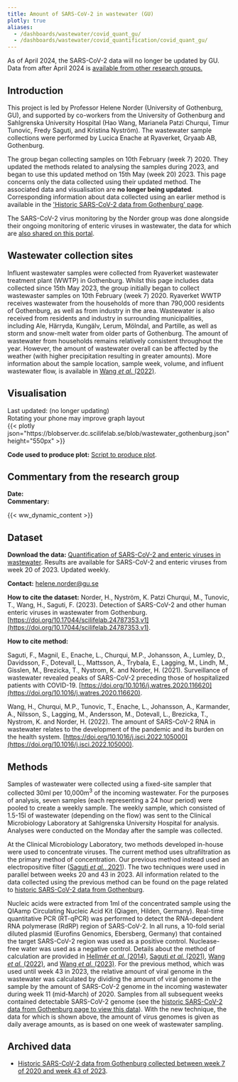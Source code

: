 ```yaml
---
title: Amount of SARS-CoV-2 in wastewater (GU)
plotly: true
aliases:
  - /dashboards/wastewater/covid_quant_gu/
  - /dashboards/wastewater/covid_quantification/covid_quant_gu/
---
```


<div class="alert alert-info">As of April 2024, the SARS-CoV-2 data will no longer be updated by GU. Data from after April 2024 is <a class="dark-blue" href="/dashboards/wastewater/covid_quantification/covid_quant_slu/">available from other research groups.</a></div>

## Introduction

This project is led by Professor Helene Norder (University of Gothenburg, GU), and supported by co-workers from the University of Gothenburg and Sahlgrenska University Hospital (Hao Wang, Marianela Patzi Churqui, Timur Tunovic, Fredy Saguti, and Kristina Nyström). The wastewater sample collections were performed by Lucica Enache at Ryaverket, Gryaab AB, Gothenburg.

The group began collecting samples on 10th February (week 7) 2020. They updated the methods related to analysing the samples during 2023, and began to use this updated method on 15th May (week 20) 2023. This page concerns only the data collected using their updated method. The associated data and visualisation are **no longer being updated**. Corresponding information about data collected using an earlier method is available in the ['Historic SARS-CoV-2 data from Gothenburg' page](/dashboards/covid_quantification/historic_covid_gu/).

The SARS-CoV-2 virus monitoring by the Norder group was done alongside their ongoing monitoring of enteric viruses in wastewater, the data for which are [also shared on this portal](/dashboards/enteric_quantification/).

## Wastewater collection sites

Influent wastewater samples were collected from Ryaverket wastewater treatment plant (WWTP) in Gothenburg. Whilst this page includes data collected since 15th May 2023, the group initially began to collect wastewaster samples on 10th February (week 7) 2020. Ryaverket WWTP receives wastewater from the households of more than 790,000 residents of Gothenburg, as well as from industry in the area. Wastewater is also received from residents and industry in surrounding municipalities, including Ale, Härryda, Kungälv, Lerum, Mölndal, and Partille, as well as storm and snow-melt water from older parts of Gothenburg. The amount of wastewater from households remains relatively consistent throughout the year. However, the amount of wastewater overall can be affected by the weather (with higher precipitation resulting in greater amounts). More information about the sample location, sample week, volume, and influent wastewater flow, is available in [Wang _et al._ (2022)](https://pubmed.ncbi.nlm.nih.gov/36035197/).

## Visualisation

<div class="alert alert-info">Last updated: <span id="last_modified_gu"></span> (no longer updating)</div>

<div class="d-md-none alert alert-info">
  Rotating your phone may improve graph layout
</div>

 <div class="plot_wrapper mb-3">
  <div class="table-responsive">{{< plotly json="https://blobserver.dc.scilifelab.se/blob/wastewater_gothenburg.json" height="550px" >}}</div>
</div>

**Code used to produce plot:** [Script to produce plot](https://github.com/ScilifelabDataCentre/pathogens-portal-visualisations/blob/main/wastewater/archive/gothenburg_covid.py).

## Commentary from the research group

<div><b>Date:</b><span id="gu_comment_date"></span><br><b>Commentary:</b><span id="gu_comment"></span></div>

{{< ww_dynamic_content >}}

## Dataset

**Download the data:** [Quantification of SARS-CoV-2 and enteric viruses in wastewater](https://blobserver.dc.scilifelab.se/blob/wastewater_data_gu_allviruses.xlsx). Results are available for SARS-CoV-2 and enteric viruses from week 20 of 2023. Updated weekly.

**Contact:** <helene.norder@gu.se>

**How to cite the dataset:** Norder, H., Nyström, K. Patzi Churqui, M., Tunovic, T., Wang, H., Saguti, F. (2023). Detection of SARS-CoV-2 and other human enteric viruses in wastewater from Gothenburg. [https://doi.org/10.17044/scilifelab.24787353.v1](https://doi.org/10.17044/scilifelab.24787353.v1).

**How to cite method:**

Saguti, F., Magnil, E., Enache, L., Churqui, M.P., Johansson, A., Lumley, D., Davidsson, F., Dotevall, L., Mattsson, A., Trybala, E., Lagging, M., Lindh, M., Gisslen, M., Brezicka, T., Nystrom, K. and Norder, H. (2021). Surveillance of wastewater revealed peaks of SARS-CoV-2 preceding those of hospitalized patients with COVID-19. [https://doi.org/10.1016/j.watres.2020.116620](https://doi.org/10.1016/j.watres.2020.116620).

Wang, H., Churqui, M.P., Tunovic, T., Enache, L., Johansson, A., Karmander, A., Nilsson, S., Lagging, M., Andersson, M., Dotevall, L., Brezicka, T., Nystrom, K. and Norder, H. (2022). The amount of SARS-CoV-2 RNA in wastewater relates to the development of the pandemic and its burden on the health system. [https://doi.org/10.1016/j.isci.2022.105000](https://doi.org/10.1016/j.isci.2022.105000).

## Methods

Samples of wastewater were collected using a fixed-site sampler that collected 30ml per 10,000m<sup>3</sup> of the incoming wastewater. For the purposes of analysis, seven samples (each representing a 24 hour period) were pooled to create a weekly sample. The weekly sample, which consisted of 1.5-15l of wastewater (depending on the flow) was sent to the Clinical Microbiology Laboratory at Sahlgrenska University Hospital for analysis. Analyses were conducted on the Monday after the sample was collected.

At the Clinical Microbiology Laboratory, two methods developed in-house were used to concentrate viruses. The current method uses ultrafiltration as the primary method of concentration. Our previous method instead used an electropositive filter ([Saguti _et al._, 2021](https://pubmed.ncbi.nlm.nih.gov/33212338/)). The two techniques were used in parallel between weeks 20 and 43 in 2023. All information related to the data collected using the previous method can be found on the page related to [historic SARS-CoV-2 data from Gothenburg](/dashboards/covid_quantification/historic_covid_gu/).

Nucleic acids were extracted from 1ml of the concentrated sample using the QIAamp Circulating Nucleic Acid Kit (Qiagen, Hilden, Germany). Real-time quantitative PCR (RT-qPCR) was performed to detect the RNA-dependent RNA polymerase (RdRP) region of SARS-CoV-2. In all runs, a 10-fold serial diluted plasmid (Eurofins Genomics, Ebersberg, Germany) that contained the target SARS-CoV-2 region was used as a positive control. Nuclease-free water was used as a negative control. Details about the method of calculation are provided in [Hellmér _et al._ (2014)](https://doi.org/10.1128/AEM.01981-14), [Saguti _et al._ (2021)](https://pubmed.ncbi.nlm.nih.gov/33212338/), [Wang _et al._ (2022)](https://doi.org/10.1016/j.isci.2022.105000), and [Wang _et al._ (2023)](https://doi.org/10.1016/j.scitotenv.2023.165012). For the previous method, which was used until week 43 in 2023, the relative amount of viral genome in the wastewater was calculated by dividing the amount of viral genome in the sample by the amount of SARS-CoV-2 genome in the incoming wastewater during week 11 (mid-March) of 2020. Samples from all subsequent weeks contained detectable SARS-CoV-2 genome (see the [historic SARS-CoV-2 data from Gothenburg page to view this data](/dashboards/covid_quantification/historic_covid_gu/)). With the new technique, the data for which is shown above, the amount of virus genomes is given as daily average amounts, as is based on one week of wastewater sampling.

## Archived data

- [Historic SARS-CoV-2 data from Gothenburg collected between week 7 of 2020 and week 43 of 2023](/dashboards/covid_quantification/historic_covid_gu/).
